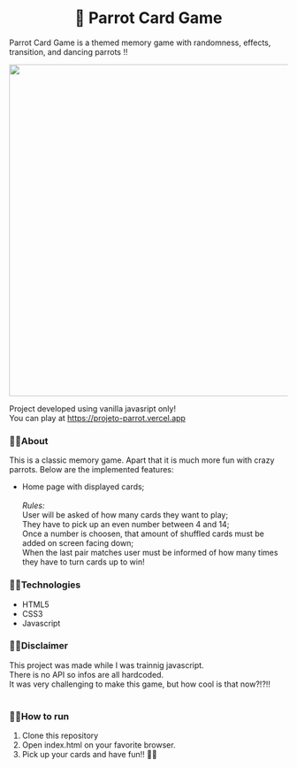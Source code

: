 <h1 align="center">🦜  Parrot Card Game</h1>

Parrot Card Game is a themed memory game with randomness, effects, transition, and dancing parrots !! <br/>

<p align="center"><img width="600px" src="/assets/parrotcardgame.gif" /></p>

Project developed using vanilla javasript only! <br>
You can play at https://projeto-parrot.vercel.app
<br>

### 🔹🔹About

This is a classic memory game. Apart that it is much more fun with crazy parrots. Below are the implemented features:

- Home page with displayed cards;<br><br>
  _Rules:_ <br>
  User will be asked of how many cards they want to play; <br>
  They have to pick up an even number between 4 and 14; <br>
  Once a number is choosen, that amount of shuffled cards must be added on screen facing down; <br>
  When the last pair matches user must be informed of how many times they have to turn cards up to win! <br>

### 🔹🔹Technologies
- HTML5
- CSS3
- Javascript

### 🔹🔹Disclaimer
This project was made while I was trainnig javascript.<br>
There is no API so infos are all hardcoded.<br> 
It was very challenging to make this game, but how cool is that now?!?!!<br>
 <br>


### 🔹🔹How to run

1. Clone this repository
2. Open index.html on your favorite browser.
3. Pick up your cards and have fun!! 🦜🦜<br> <br>

